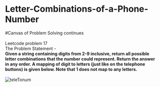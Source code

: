 # Letter-Combinations-of-a-Phone-Number
#Canvas of Problem Solving continues<br><br>
Leetcode problem 17<br>
The Problem Statement -<br>
**Given a string containing digits from 2-9 inclusive, return all possible letter combinations that the number could represent. Return the answer in any order.
A mapping of digit to letters (just like on the telephone buttons) is given below. Note that 1 does not map to any letters.**<br><br>
![teleTonum](https://user-images.githubusercontent.com/55429363/132860936-97c05097-2de1-449d-9031-20bd35b3ad60.png)
